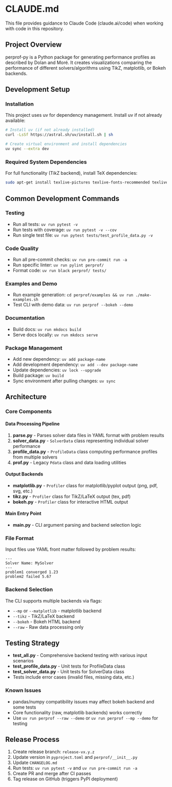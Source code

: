 # CLAUDE.md

This file provides guidance to Claude Code (claude.ai/code) when working with code in this repository.

## Project Overview

perprof-py is a Python package for generating performance profiles as described by Dolan and Moré. It creates visualizations comparing the performance of different solvers/algorithms using TikZ, matplotlib, or Bokeh backends.

## Development Setup

### Installation
This project uses uv for dependency management. Install uv if not already available:

```bash
# Install uv (if not already installed)
curl -LsSf https://astral.sh/uv/install.sh | sh

# Create virtual environment and install dependencies
uv sync --extra dev
```

### Required System Dependencies
For full functionality (TikZ backend), install TeX dependencies:
```bash
sudo apt-get install texlive-pictures texlive-fonts-recommended texlive-latex-extra
```

## Common Development Commands

### Testing
- Run all tests: `uv run pytest -v`
- Run tests with coverage: `uv run pytest -v --cov`
- Run single test file: `uv run pytest tests/test_profile_data.py -v`

### Code Quality
- Run all pre-commit checks: `uv run pre-commit run -a`
- Run specific linter: `uv run pylint perprof/`
- Format code: `uv run black perprof/ tests/`

### Examples and Demo
- Run example generation: `cd perprof/examples && uv run ./make-examples.sh`
- Test CLI with demo data: `uv run perprof --bokeh --demo`

### Documentation
- Build docs: `uv run mkdocs build`
- Serve docs locally: `uv run mkdocs serve`

### Package Management
- Add new dependency: `uv add package-name`
- Add development dependency: `uv add --dev package-name`
- Update dependencies: `uv lock --upgrade`
- Build package: `uv build`
- Sync environment after pulling changes: `uv sync`

## Architecture

### Core Components

#### Data Processing Pipeline
1. **parse.py** - Parses solver data files in YAML format with problem results
2. **solver_data.py** - `SolverData` class representing individual solver performance
3. **profile_data.py** - `ProfileData` class computing performance profiles from multiple solvers
4. **prof.py** - Legacy `Pdata` class and data loading utilities

#### Output Backends
- **matplotlib.py** - `Profiler` class for matplotlib/pyplot output (png, pdf, svg, etc.)
- **tikz.py** - `Profiler` class for TikZ/LaTeX output (tex, pdf)
- **bokeh.py** - `Profiler` class for interactive HTML output

#### Main Entry Point
- **main.py** - CLI argument parsing and backend selection logic

### File Format
Input files use YAML front matter followed by problem results:
```
---
Solver Name: MySolver
---
problem1 converged 1.23
problem2 failed 5.67
```

### Backend Selection
The CLI supports multiple backends via flags:
- `--mp` or `--matplotlib` - matplotlib backend
- `--tikz` - TikZ/LaTeX backend
- `--bokeh` - Bokeh HTML backend
- `--raw` - Raw data processing only

## Testing Strategy

- **test_all.py** - Comprehensive backend testing with various input scenarios
- **test_profile_data.py** - Unit tests for ProfileData class
- **test_solver_data.py** - Unit tests for SolverData class
- Tests include error cases (invalid files, missing data, etc.)

### Known Issues
- pandas/numpy compatibility issues may affect bokeh backend and some tests
- Core functionality (raw, matplotlib backends) works correctly
- Use `uv run perprof --raw --demo` or `uv run perprof --mp --demo` for testing

## Release Process

1. Create release branch: `release-vx.y.z`
2. Update version in `pyproject.toml` and `perprof/__init__.py`
3. Update `CHANGELOG.md`
4. Run tests: `uv run pytest -v` and `uv run pre-commit run -a`
5. Create PR and merge after CI passes
6. Tag release on GitHub (triggers PyPI deployment)
